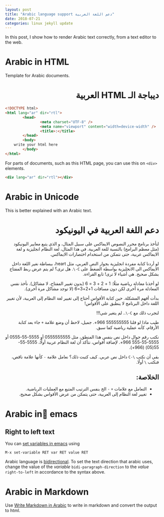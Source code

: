 ```yaml
---
layout: post
title: "Arabic language support دعم اللغة العربية"
date: 2018-07-21
categories: linux jekyll update
---
```


In this post, I show how to render Arabic text correctly, from a text editor to the web.


# Arabic in HTML

Template for Arabic documents.

<div lang="ar" dir="rtl">

<h1>ديباجة الـ HTML العربية</h1>

</div>

``` html
<!DOCTYPE html>
<html lang="ar" dir="rtl">
        <head>
                <meta charset="UTF-8" />
                <meta name="viewport" content="width=device-width" />
                <title>:</title>
        </head>
        <body>
	write your html here  
        </body>
</html>
```

For parts of documents, such as this HTML page, you can use this on `<div>` elements.

``` html
<div lang="ar" dir="rtl"></div>
```

# Arabic in Unicode

This is better explained with an Arabic text.

<div lang="ar" dir="rtl">

<h1>دعم اللغة العربية في اليونيكود</h1>

<p>لنأخذ برنامج محرر النصوص الايماكس على سبيل المثال، و الذي يتبع معايير اليونيكود (مثل معظم البرامج) بالنسبة للغة العربية. في هذا المثال، لغة النظام انجليزية و لغة الايماكس عربية، حتى نتمكن من استخدام اختصارات الايماكس.</p>

<p>لو أردنا كتابة مفردة انجليزية بجوار النص العربي، مثل heart، ببساطة نغير اللغة داخل الايماكس الى الانجليزية بواسطة الضغط على <code>C-\</code>. هل ترى؟ لم يتم عرض ربط المفتاح بشكل صحيح. هي أشياء لا ترى! تابع القراءة.</p>

<p>لو أخذنا معادلة رياضية مثلًا: 1 + 2 + 3 = 6 (بدون تغيير المفتاح، لا مشاكل). نأخذ نفس المعادلة مرة أخرى لكن دون مسافات 1+2+3=6 (لا توجد مشاكل مرة أخرى).</p>

<p> بدأت أفهم المشكلة. حين كتابة الأقواس أحتاج إلى تغيير لغة النظام إلى العربية، لأن تغيير اللغة داخل البرنامج لا ينطبق على الأقواس!</p>

<p>لنجرب ذلك مع <code>C-\</code>.. لم يتغير شي!!!</p>

<p>طيب ماذا لو قلنا 555555555 966+. جميل، لاحظ أن وضع علامة <code>+</code> جاء بعد كتابة الأرقام، كأنه عملية رياضية كما سبق.</p>

<p>نكتب رقم جوال داخل نص بنفس هذا المنطق، مثل 0555555555 أو 5555-55-0555 أو 5555-55-555 966+. لإضافة أقواس، نتأكذ أن لغة النظام عربية أولًا،  5555-55-55(05) (966+).</p>

<p>بقي أن نكتب <code>\-C</code> داخل نص عربي. كيف كتبت ذلك؟ نعامل علامة <code>-</code> كأنها علامة ناقص، فنكتب <code>\</code> أولًا.</p>

<h2>الخلاصة:</h2>

<ul>
<li>التعامل مع علامات <code>+</code> <code>-</code> الخ بنفس الترتيب المتبع مع العمليات الرياضية.</li>
<li>تغيير لغة النظام إلى العربية، حتى يتمكن من عرض الأقواس بشكل صحيح.</li>
</ul>
	  
</div>


# Arabic in ُemacs

## Right to left text

You can [set variables in emacs](https://ftp.gnu.org/old-gnu/Manuals/emacs-20.7/html_chapter/emacs_35.html) using

```
M-x set-variable RET var RET value RET
```

Arabic language is [bidirectional](https://www.gnu.org/software/emacs/manual/html_node/elisp/Bidirectional-Display.html). To set the text direction that arabic uses, change the value of the *variable* `bidi-paragraph-direction` to the *value* `right-to-left` in accordance to the syntax above.


# Arabic in Markdown

Use [Write Markdown in Arabic](https://github.com/ahmadajmi/markdown-arabic) to write in markdown and convert the output to html.
